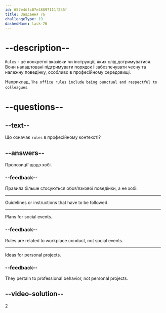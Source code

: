 ```yaml
---
id: 657e4dfc07e48897111f235f
title: Завдання 76
challengeType: 19
dashedName: task-76
---
```


# --description--

`Rules` - це конкретні вказівки чи інструкції, яких слід дотримуватися. Вони налаштовані підтримувати порядок і забезпечувати чесну та належну поведінку, особливо в професійному середовищі.

Наприклад, `The office rules include being punctual and respectful to colleagues`.


# --questions--

## --text--

Що означає `rules` в професійному контексті?

## --answers--

Пропозиції щодо хобі.

### --feedback--

Правила більше стосуються обов’язкової поведінки, а не хобі.

---

Guidelines or instructions that have to be followed.

---

Plans for social events.

### --feedback--

Rules are related to workplace conduct, not social events.

---

Ideas for personal projects.

### --feedback--

They pertain to professional behavior, not personal projects.

## --video-solution--

2
